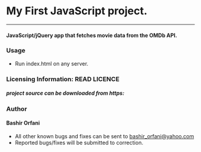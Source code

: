 # My First JavaScript project.
----

#### JavaScript/jQuery app that fetches movie data from the OMDb API.

### Usage 

* Run index.html on any server.

### Licensing Information: READ LICENCE
##### project source can be downloaded from https: 

### Author

#### Bashir Orfani
* All other known bugs and fixes can be sent to bashir_orfani@yahoo.com
* Reported bugs/fixes will be submitted to correction.
